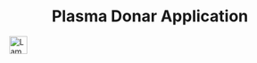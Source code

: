 <h1 align="center">Plasma Donar Application</h1>

<img src="https://www.google.com/url?sa=i&url=https%3A%2F%2Fwww.shutterstock.com%2Fimage-vector%2Fdonor-blood-donation-save-lives-cartoon-1748840798&psig=AOvVaw2I3Su9XmLUr_-N_J6kXS3i&ust=1667470731788000&source=images&cd=vfe&ved=0CA0QjRxqFwoTCJipm9Wij_sCFQAAAAAdAAAAABAE" alt="Lamp" width="32" height="32">
</p>
